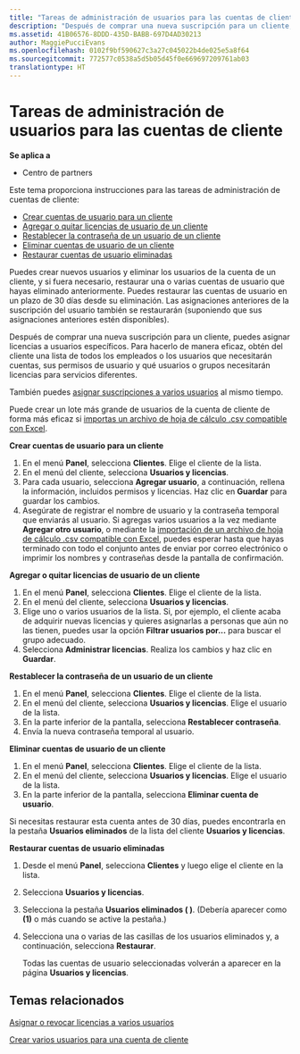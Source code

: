 ```yaml
---
title: "Tareas de administración de usuarios para las cuentas de cliente | Centro de partners"
description: "Después de comprar una nueva suscripción para un cliente, puedes asignar licencias a usuarios específicos."
ms.assetid: 41B06576-8DDD-435D-BABB-697D4AD30213
author: MaggiePucciEvans
ms.openlocfilehash: 0102f9bf590627c3a27c045022b4de025e5a8f64
ms.sourcegitcommit: 772577c0538a5d5b05d45f0e669697209761ab03
translationtype: HT
---
```

# <a name="user-management-tasks-for-customer-accounts"></a>Tareas de administración de usuarios para las cuentas de cliente

**Se aplica a**

-  Centro de partners

Este tema proporciona instrucciones para las tareas de administración de cuentas de cliente:

-   [Crear cuentas de usuario para un cliente](#createuseraccounts)
-   [Agregar o quitar licencias de usuario de un cliente](#userlicensing)
-   [Restablecer la contraseña de un usuario de un cliente](#resetpassword)
-   [Eliminar cuentas de usuario de un cliente](#deleteuseraccounts)
-   [Restaurar cuentas de usuario eliminadas](#restoreuseraccounts)

Puedes crear nuevos usuarios y eliminar los usuarios de la cuenta de un cliente, y si fuera necesario, restaurar una o varias cuentas de usuario que hayas eliminado anteriormente. Puedes restaurar las cuentas de usuario en un plazo de 30 días desde su eliminación. Las asignaciones anteriores de la suscripción del usuario también se restaurarán (suponiendo que sus asignaciones anteriores estén disponibles).

Después de comprar una nueva suscripción para un cliente, puedes asignar licencias a usuarios específicos. Para hacerlo de manera eficaz, obtén del cliente una lista de todos los empleados o los usuarios que necesitarán cuentas, sus permisos de usuario y qué usuarios o grupos necesitarán licencias para servicios diferentes.

También puedes [asignar suscripciones a varios usuarios](#pc-cloud-sltn-provider-bulk-license-provisioning-for-multiple-users) al mismo tiempo.

Puede crear un lote más grande de usuarios de la cuenta de cliente de forma más eficaz si [importas un archivo de hoja de cálculo .csv compatible con Excel](#pc-cloud-sltn-provider-adding-multiple-users-to-a-customer-account).

<a href="" id="createuseraccounts"></a>
**Crear cuentas de usuario para un cliente**

1.  En el menú **Panel**, selecciona **Clientes**. Elige el cliente de la lista.
2.  En el menú del cliente, selecciona **Usuarios y licencias**.
3.  Para cada usuario, selecciona **Agregar usuario**, a continuación, rellena la información, incluidos permisos y licencias. Haz clic en **Guardar** para guardar los cambios.
4.  Asegúrate de registrar el nombre de usuario y la contraseña temporal que enviarás al usuario. Si agregas varios usuarios a la vez mediante **Agregar otro usuario**, o mediante la [importación de un archivo de hoja de cálculo .csv compatible con Excel](#pc-cloud-sltn-provider-adding-multiple-users-to-a-customer-account), puedes esperar hasta que hayas terminado con todo el conjunto antes de enviar por correo electrónico o imprimir los nombres y contraseñas desde la pantalla de confirmación.

<a href="" id="userlicensing"></a>
**Agregar o quitar licencias de usuario de un cliente**

1.  En el menú **Panel**, selecciona **Clientes**. Elige el cliente de la lista.
2.  En el menú del cliente, selecciona **Usuarios y licencias**.
3.  Elige uno o varios usuarios de la lista. Si, por ejemplo, el cliente acaba de adquirir nuevas licencias y quieres asignarlas a personas que aún no las tienen, puedes usar la opción **Filtrar usuarios por...** para buscar el grupo adecuado.
4.  Selecciona **Administrar licencias**. Realiza los cambios y haz clic en **Guardar**.

<a href="" id="resetpassword"></a>
**Restablecer la contraseña de un usuario de un cliente**

1.  En el menú **Panel**, selecciona **Clientes**. Elige el cliente de la lista.
2.  En el menú del cliente, selecciona **Usuarios y licencias**. Elige el usuario de la lista.
3.  En la parte inferior de la pantalla, selecciona **Restablecer contraseña**.
4.  Envía la nueva contraseña temporal al usuario.

<a href="" id="deleteuseraccounts"></a>
**Eliminar cuentas de usuario de un cliente**

1.  En el menú **Panel**, selecciona **Clientes**. Elige el cliente de la lista.
2.  En el menú del cliente, selecciona **Usuarios y licencias**. Elige el usuario de la lista.
3.  En la parte inferior de la pantalla, selecciona **Eliminar cuenta de usuario**.

Si necesitas restaurar esta cuenta antes de 30 días, puedes encontrarla en la pestaña **Usuarios eliminados** de la lista del cliente **Usuarios y licencias**.

<a href="" id="restoreuseraccounts"></a>
**Restaurar cuentas de usuario eliminadas**

1.  Desde el menú **Panel**, selecciona **Clientes** y luego elige el cliente en la lista.
2.  Selecciona **Usuarios y licencias**.
3.  Selecciona la pestaña **Usuarios eliminados ( )**. (Debería aparecer como **(1)** o más cuando se active la pestaña.)
4.  Selecciona una o varias de las casillas de los usuarios eliminados y, a continuación, selecciona **Restaurar**.

    Todas las cuentas de usuario seleccionadas volverán a aparecer en la página **Usuarios y licencias**.

## <a name="related-topics"></a>Temas relacionados


[Asignar o revocar licencias a varios usuarios](bulk-license-provisioning-for-multiple-users.md)

[Crear varios usuarios para una cuenta de cliente](adding-multiple-users-to-a-customer-account.md)

 

 



